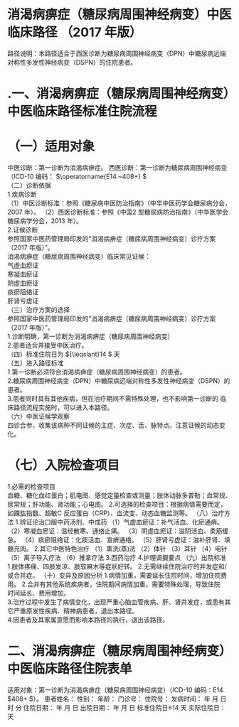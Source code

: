 # 消渴病痹症（糖尿病周围神经病变）中医临床路径 （2017 年版）  
路径说明：本路径适合于西医诊断为糖尿病周围神经病变（DPN）中糖尿病远端对称性多发性神经病变（DSPN）的住院患者。  
# .一、消渴病痹症（糖尿病周围神经病变）中医临床路径标准住院流程  
# （一）适用对象  
中医诊断：第一诊断为消渴病痹症。 西医诊断：第一诊断为糖尿病周围神经病变（ICD-10 编码： $\operatorname{E14.~408+} $  
（二）诊断依据  
1.疾病诊断  
（1）中医诊断标准：参照《糖尿病中医防治指南》（中华中医药学会糖尿病分会，2007 年）。 （2）西医诊断标准：参照《中国2 型糖尿病防治指南》（中华医学会糖尿病学分会，2013 年）。  
2.证候诊断  
参照国家中医药管理局印发的“消渴病痹症（糖尿病周围神经病变）诊疗方案（2017 年版）”。  
消渴病痹症（糖尿病周围神经病变）临床常见证候：  
气虚血瘀证  
寒凝血瘀证  
阴虚血瘀证  
痰瘀阻络证  
肝肾亏虚证  
（三）治疗方案的选择  
参照国家中医药管理局印发的“消渴病痹症（糖尿病周围神经病变）诊疗方案（2017 年版）”。  
1.诊断明确，第一诊断为消渴病痹症（糖尿病周围神经病变）  
2.患者适合并接受中医治疗。  
（四）标准住院日为 ${\leqslant}14 $ 天  
（五）进入路径标准  
1.第一诊断必须符合消渴病痹症（糖尿病周围神经病变）的患者。  
2.糖尿病周围神经病变（DPN）中糖尿病远端对称性多发性神经病变（DSPN）的患者。  
3.患者同时具有其他疾病，但在治疗期间不需特殊处理，也不影响第一诊断的 临床路径流程实施时，可以进入本路径。  
（六）中医证候学观察  
四诊合参，收集该病种不同证候的主症、次症、舌、脉特点。注意证候的动态变化。  
# （七）入院检查项目  
1.必需的检查项目  
血糖、糖化血红蛋白；肌电图、感觉定量检查或测量；肢体动脉多普勒；血常规、尿常规；肝功能、肾功能；心电图。 2.可选择的检查项目：根据病情需要而定，如踝肱指数、超敏C 反应蛋白（CRP）、血流变、动态血糖监测等。 （八）治疗方法   1.辨证论治口服中药汤剂、中成药 （1）气虚血瘀证：补气活血、化瘀通痹。  （2）寒凝血瘀证：温经散寒、通络止痛。   （3）阴虚血瘀证：滋阴活血、柔筋缓急。   （4）痰瘀阻络证：化痰活血、宣痹通络。 （5）肝肾亏虚证：滋补肝肾、填髓充肉。 2.其它中医特色治疗 （1）熏洗(蒸)法 （2）体针 （3）耳针 （4）电针 （5）离子导入疗法 （6）推拿疗法 3.西药治疗  4.护理调摄要点 （九）出院标准 1.肢体疼痛、四肢发凉、肢软麻木等症状好转。 2.无需继续住院治疗的并发症和/或合并症。 （十）变异及原因分析 1.病情加重，需要延长住院时间，增加住院费用。 2.合并有其他系统疾病者，住院期间病情加重，需要特殊处理，导致住院  
时间延长、费用增加。  
3.治疗过程中发生了病情变化，出现严重心脑血管疾病、肝、肾并发症，或患有其它严重原发性疾病、精神病患者，退出本路径。  
4.因患者及其家属意愿而影响本路径的执行，退出该路径。  
# 二、消渴病痹症（糖尿病周围神经病变）中医临床路径住院表单  
适用对象：第一诊断为消渴病痹症（糖尿病周围神经病变）（ICD-10 编码：E14. $408+ $）。  患者姓名：          性别：    年龄：    门诊号：         住院号：            发病时间：   年  月  日  时  分  住院日期：   年  月  日 出院日期：   年  月   日 标准住院日≤14 天                实际住院日：    天  
